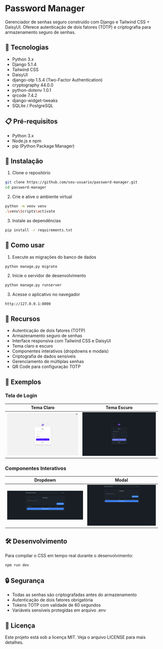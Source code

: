# Password Manager

Gerenciador de senhas seguro construído com Django e Tailwind CSS + DaisyUI. Oferece autenticação de dois fatores (TOTP) e criptografia para armazenamento seguro de senhas.

## 🚀 Tecnologias

- Python 3.x
- Django 5.1.4
- Tailwind CSS
- DaisyUI
- django-otp 1.5.4 (Two-Factor Authentication)
- cryptography 44.0.0
- python-dotenv 1.0.1
- qrcode 7.4.2
- django-widget-tweaks
- SQLite / PostgreSQL

## 📋 Pré-requisitos

- Python 3.x
- Node.js e npm
- pip (Python Package Manager)

## 🔧 Instalação

1. Clone o repositório
```bash
git clone https://github.com/seu-usuario/password-manager.git
cd password-manager
```
2. Crie e ative o ambiente virtual
```bash
python -m venv venv
.\venv\Scripts\activate
```
3. Instale as dependências
```bash
pip install -r requirements.txt
```

## 🚀 Como usar

1. Execute as migrações do banco de dados
```bash
python manage.py migrate
```
2. Inicie o servidor de desenvolvimento
```bash
python manage.py runserver
```
3. Acesse o aplicativo no navegador
```
http://127.0.0.1:8000
```

## 🔐 Recursos

- Autenticação de dois fatores (TOTP)
- Armazenamento seguro de senhas
- Interface responsiva com Tailwind CSS e DaisyUI
- Tema claro e escuro
- Componentes interativos (dropdowns e modais)
- Criptografia de dados sensíveis
- Gerenciamento de múltiplas senhas
- QR Code para configuração TOTP

## 📸 Exemplos

### Tela de Login

| Tema Claro | Tema Escuro |
|------------|-------------|
| ![Login Tema Claro](docs/Sign-in-light.png) | ![Login Tema Escuro](docs/Sign-in-dark.png) |

### Componentes Interativos

| Dropdown | Modal |
|----------|-------|
| ![Exemplo Dropdown](docs/dropdown.gif) | ![Exemplo Modal](docs/modal.gif) |

## 🛠️ Desenvolvimento

Para compilar o CSS em tempo real durante o desenvolvimento:
```bash
npm run dev
```

## 🔒 Segurança

- Todas as senhas são criptografadas antes do armazenamento
- Autenticação de dois fatores obrigatória
- Tokens TOTP com validade de 60 segundos
- Variáveis sensíveis protegidas em arquivo .env

## 📝 Licença

Este projeto está sob a licença MIT. Veja o arquivo LICENSE para mais detalhes.
